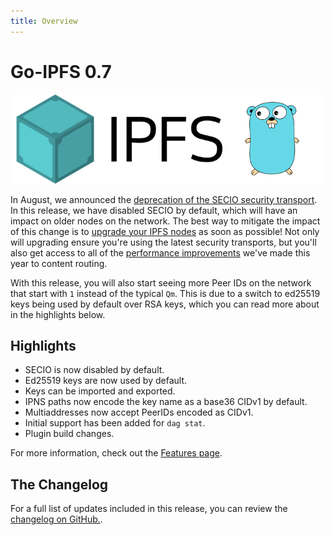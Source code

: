 ```yaml
---
title: Overview
---
```


# Go-IPFS 0.7

![The Go-IPFS logo.](./images/go-ipfs-logo.png)

In August, we announced the [deprecation of the SECIO security transport](https://blog.ipfs.io/2020-08-07-deprecating-secio/). In this release, we have disabled SECIO by default, which will have an impact on older nodes on the network. The best way to mitigate the impact of this change is to [upgrade your IPFS nodes](https://docs.ipfs.io/recent-releases/go-ipfs-0-7/update-procedure) as soon as possible! Not only will upgrading ensure you're using the latest security transports, but you'll also get access to all of the [performance improvements](https://blog.ipfs.io/2020-07-20-dht-deep-dive/) we've made this year to content routing.

With this release, you will also start seeing more Peer IDs on the network that start with `1` instead of the typical `Qm`. This is due to a switch to ed25519 keys being used by default over RSA keys, which you can read more about in the highlights below.

## Highlights

- SECIO is now disabled by default.
- Ed25519 keys are now used by default.
- Keys can be imported and exported.
- IPNS paths now encode the key name as a base36 CIDv1 by default.
- Multiaddresses now accept PeerIDs encoded as CIDv1.
- Initial support has been added for `dag stat`.
- Plugin build changes.

For more information, check out the [Features page](./features).

## The Changelog

For a full list of updates included in this release, you can review the [changelog on GitHub.](https://github.com/ipfs/go-ipfs/blob/v0.7.0/CHANGELOG.md#v070-2020-09-22).
